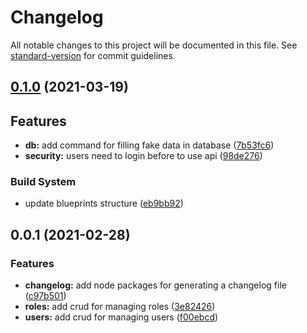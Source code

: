 # Changelog

All notable changes to this project will be documented in this file. See [standard-version](https://github.com/conventional-changelog/standard-version) for commit guidelines.

## [0.1.0](https://github.com/Rubenrod18/flask_api_alchemy/compare/v0.0.1...v0.1.0) (2021-03-19)


## Features

* **db:** add command for filling fake data in database ([7b53fc6](https://github.com/Rubenrod18/flask_api_alchemy/commit/7b53fc62343e34c10b0cb58227883f7e5eb53b9a))
* **security:** users need to login before to use api ([98de276](https://github.com/Rubenrod18/flask_api_alchemy/commit/98de2768fa96f50e24bf30015cb9c8a4ccaddfac))


### Build System

* update blueprints structure ([eb9bb92](https://github.com/Rubenrod18/flask_api_alchemy/commit/eb9bb92903edd4b254d638742530102496117b65))

## 0.0.1 (2021-02-28)


### Features

* **changelog:** add node packages for generating a changelog file ([c97b501](https://github.com/Rubenrod18/flask_api_alchemy/commit/c97b5017308de45d2fe1754acf50d3af4ffc8942))
* **roles:** add crud for managing roles ([3e82426](https://github.com/Rubenrod18/flask_api_alchemy/commit/3e82426dba09dd90ec591deaba0182d74dc638cd))
* **users:** add crud for managing users ([f00ebcd](https://github.com/Rubenrod18/flask_api_alchemy/commit/f00ebcd18d8dbaae8af57e7fbdc96251cb0bb426))
